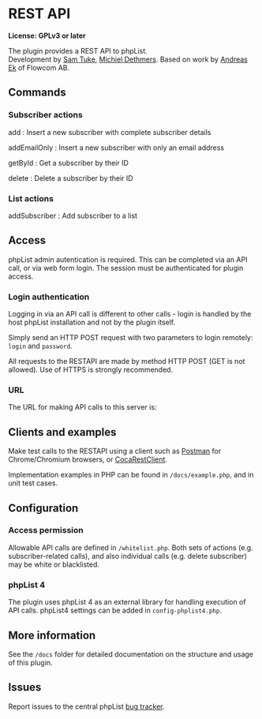 REST API
========

**License: GPLv3 or later**

The plugin provides a REST API to phpList.\
 Development by [Sam Tuke](http://samtuke.com), [Michiel
Dethmers](http://phplist.com). Based on work by [Andreas
Ek](https://twitter.com/ekandreas) of Flowcom AB.

Commands
--------

### Subscriber actions

add
:   Insert a new subscriber with complete subscriber details

addEmailOnly
:   Insert a new subscriber with only an email address

getById
:   Get a subscriber by their ID

delete
:   Delete a subscriber by their ID

### List actions

addSubscriber
:   Add subscriber to a list

Access
------

phpList admin autentication is required. This can be completed via an
API call, or via web form login. The session must be authenticated for
plugin access.

### Login authentication

Logging in via an API call is different to other calls - login is
handled by the host phpList installation and not by the plugin itself.

Simply send an HTTP POST request with two parameters to login remotely:
`login` and `password`.

All requests to the RESTAPI are made by method HTTP POST (GET is not
allowed). Use of HTTPS is strongly recommended.

### URL

The URL for making API calls to this server is:\
**[](<?php%20echo%20$url;%20?>)**

Clients and examples
--------------------

Make test calls to the RESTAPI using a client such as
[Postman](https://chrome.google.com/webstore/detail/postman-rest-client/fdmmgilgnpjigdojojpjoooidkmcomcm?hl=en)
for Chrome/Chromium browsers, or
[CocaRestClient](https://mmattozzi.github.io/cocoa-rest-client/).

Implementation examples in PHP can be found in `/docs/example.php`, and
in unit test cases.

Configuration
-------------

### Access permission

Allowable API calls are defined in `/whitelist.php`. Both sets of
actions (e.g. subscriber-related calls), and also individual calls (e.g.
delete subscriber) may be white or blacklisted.

### phpList 4

The plugin uses phpList 4 as an external library for handling execution
of API calls. phpList4 settings can be added in `config-phplist4.php`.

More information
----------------

See the `/docs` folder for detailed documentation on the structure and
usage of this plugin.

Issues
------

Report issues to the central phpList [bug
tracker](https://mantis.phplist.com/).

